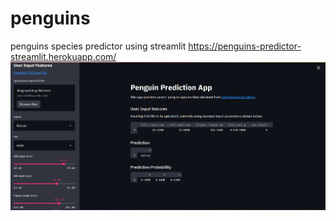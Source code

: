 # penguins
penguins species predictor using streamlit
https://penguins-predictor-streamlit.herokuapp.com/
![Penguins Species Predictor](penguinsappimage.png)
